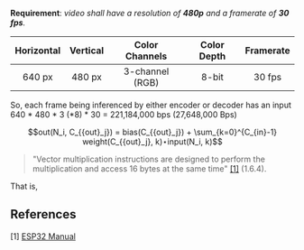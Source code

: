 **Requirement**: *video shall have a resolution of **480p** and a framerate of **30 fps**.*

| Horizontal | Vertical | Color Channels  | Color Depth | Framerate |
|:----------:|:--------:|:---------------:|:-----------:|:---------:|
| 640 px     | 480 px   | 3-channel (RGB) | 8-bit       | 30 fps    |

So, each frame being inferenced by either encoder or decoder has an input 
640 * 480 * 3 (*8) * 30 = 221,184,000 bps (27,648,000 Bps)

$$out(N_i, C_{{out}_j}) = bias(C_{{out}_j}) + \sum_{k=0}^{C_{in}-1}​ weight(C_{{out}_j}, k)⋆input(N_i, k)$$

> "Vector multiplication instructions are designed to perform the multiplication and access 16 bytes at the same time" [[1]](#1) (1.6.4).

That is, 

## References
<a id="1">[1]</a>
[ESP32 Manual](https://www.espressif.com/sites/default/files/documentation/esp32-s3_technical_reference_manual_en.pdf)